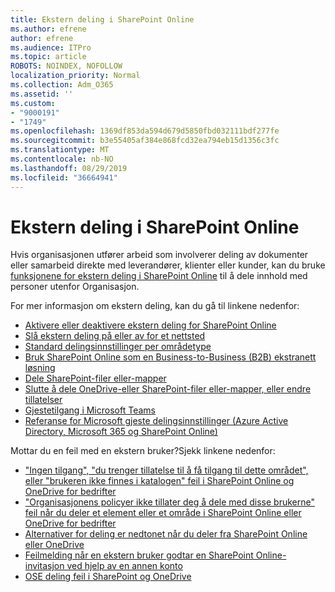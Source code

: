 ```yaml
---
title: Ekstern deling i SharePoint Online
ms.author: efrene
author: efrene
ms.audience: ITPro
ms.topic: article
ROBOTS: NOINDEX, NOFOLLOW
localization_priority: Normal
ms.collection: Adm_O365
ms.assetid: ''
ms.custom:
- "9000191"
- "1749"
ms.openlocfilehash: 1369df853da594d679d5850fbd032111bdf277fe
ms.sourcegitcommit: b3e55405af384e868fcd32ea794eb15d1356c3fc
ms.translationtype: MT
ms.contentlocale: nb-NO
ms.lasthandoff: 08/29/2019
ms.locfileid: "36664941"
---
```

# <a name="external-sharing-in-sharepoint-online"></a>Ekstern deling i SharePoint Online

Hvis organisasjonen utfører arbeid som involverer deling av dokumenter eller samarbeid direkte med leverandører, klienter eller kunder, kan du bruke [funksjonene for ekstern deling i SharePoint Online](https://docs.microsoft.com/sharepoint/external-sharing-overview) til å dele innhold med personer utenfor Organisasjon.

For mer informasjon om ekstern deling, kan du gå til linkene nedenfor:

- [Aktivere eller deaktivere ekstern deling for SharePoint Online](https://docs.microsoft.com/sharepoint/turn-external-sharing-on-or-off)
- [Slå ekstern deling på eller av for et nettsted](https://docs.microsoft.com/sharepoint/change-external-sharing-site)
- [Standard delingsinnstillinger per områdetype](https://docs.microsoft.com/Office365/Enterprise/microsoft-365-guest-settings#sharepoint-site-level)
- [Bruk SharePoint Online som en Business-to-Business (B2B) ekstranett løsning](https://docs.microsoft.com/sharepoint/create-b2b-extranet)
- [Dele SharePoint-filer eller-mapper](https://support.office.com/article/share-sharepoint-files-or-folders-1fe37332-0f9a-4719-970e-d2578da4941c)
- [Slutte å dele OneDrive-eller SharePoint-filer eller-mapper, eller endre tillatelser](https://support.office.com/article/stop-sharing-onedrive-or-sharepoint-files-or-folders-or-change-permissions-0a36470f-d7fe-40a0-bd74-0ac6c1e13323?ui=en-US&rs=en-US&ad=US)
- [Gjestetilgang i Microsoft Teams](https://docs.microsoft.com/MicrosoftTeams/guest-access)
- [Referanse for Microsoft gjeste delingsinnstillinger (Azure Active Directory, Microsoft 365 og SharePoint Online)](https://docs.microsoft.com/Office365/Enterprise/microsoft-365-guest-settings)

Mottar du en feil med en ekstern bruker?Sjekk linkene nedenfor:

- ["Ingen tilgang", "du trenger tillatelse til å få tilgang til dette området", eller "brukeren ikke finnes i katalogen" feil i SharePoint Online og OneDrive for bedrifter](https://docs.microsoft.com/sharepoint/support/administration/access-denied-or-need-permission-error-sharepoint-online-or-onedrive-for-business)
- ["Organisasjonens policyer ikke tillater deg å dele med disse brukerne" feil når du deler et element eller et område i SharePoint Online eller OneDrive for bedrifter](https://docs.microsoft.com/sharepoint/support/administration/organization-policies-do-not-allow-you-to-share-with-users-error)
- [Alternativer for deling er nedtonet når du deler fra SharePoint Online eller OneDrive](https://docs.microsoft.com/sharepoint/support/administration/sharing-options-grayed-out-when-sharing-from-sharepoint-online-or-onedrive)
- [Feilmelding når en ekstern bruker godtar en SharePoint Online-invitasjon ved hjelp av en annen konto](https://support.office.com/article/Error-message-when-an-external-user-accepts-a-SharePoint-Online-invitation-by-using-another-account-f0d34413-ea7c-42c7-a485-c4e5d421e5f0-)
- [OSE deling feil i SharePoint og OneDrive](https://docs.microsoft.com/sharepoint/sharepoint-onedrive-error-message)


